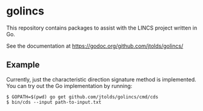 # golincs

This repository contains packages to assist with the LINCS project written in
Go.

See the documentation at https://godoc.org/github.com/jtolds/golincs/

## Example

Currently, just the characteristic direction signature method is implemented.
You can try out the Go implementation by running:

```
$ GOPATH=$(pwd) go get github.com/jtolds/golincs/cmd/cds
$ bin/cds --input path-to-input.txt
```
